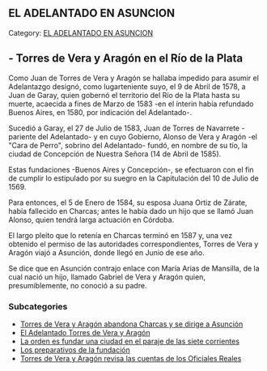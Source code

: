 ## EL ADELANTADO EN ASUNCION

Category: [EL ADELANTADO EN ASUNCION](http://descubrircorrientes.com.ar/2012/index.php/1521-historia-desde-el-origen-hasta-1814/corrientes-colonial-primeras-noticias/el-adelantado-en-asuncion)

## **\- Torres de Vera y Aragón en el Río de la Plata**

Como Juan de Torres de Vera y Aragón se hallaba impedido para asumir el Adelantazgo designó, como lugarteniente suyo, el 9 de Abril de 1578, a Juan de Garay, quien gobernó el territorio del Río de la Plata hasta su muerte, acaecida a fines de Marzo de 1583 -en el ínterin había refundado Buenos Aires, en 1580, por indicación del Adelantado-.

Sucedió a Garay, el 27 de Julio de 1583, Juan de Torres de Navarrete -pariente del Adelantado- y en cuyo Gobierno, Alonso de Vera y Aragón -el "Cara de Perro", sobrino del Adelantado- fundó, en nombre de su tío, la ciudad de Concepción de Nuestra Señora (14 de Abril de 1585).

Estas fundaciones -Buenos Aires y Concepción-, se efectuaron con el fin de cumplir lo estipulado por su suegro en la Capitulación del 10 de Julio de 1569.

Para entonces, el 5 de Enero de 1584, su esposa Juana Ortiz de Zárate, había fallecido en Charcas; antes le había dado un hijo que se llamó Juan Alonso, quien tendrá larga actuación en Córdoba.

El largo pleito que lo retenía en Charcas terminó en 1587 y, una vez obtenido el permiso de las autoridades correspondientes, Torres de Vera y Aragón viajó a Asunción, donde llegó en Junio de ese año.

Se dice que en Asunción contrajo enlace con María Arias de Mansilla, de la cual nació un hijo, llamado Gabriel de Vera y Aragón quien, presumiblemente, no conoció a su padre.

### Subcategories

-   [Torres de Vera y Aragón abandona Charcas y se dirige a Asunción](http://descubrircorrientes.com.ar/2012/index.php/3221-historia-desde-el-origen-hasta-1814/corrientes-colonial-primeras-noticias/el-adelantado-en-asuncion/torres-de-vera-y-aragon-abandona-charcas-y-se-dirige-a-asuncion)
-   [El Adelantado Torres de Vera y Aragón](http://descubrircorrientes.com.ar/2012/index.php/3220-historia-desde-el-origen-hasta-1814/corrientes-colonial-primeras-noticias/el-adelantado-en-asuncion/el-adelantado-torres-de-vera-y-aragoon)
-   [La orden es fundar una ciudad en el paraje de las siete corrientes](http://descubrircorrientes.com.ar/2012/index.php/2579-historia-desde-el-origen-hasta-1814/corrientes-colonial-primeras-noticias/el-adelantado-en-asuncion/la-orden-es-fundar-una-ciudad-en-el-paraje-de-las-siete-corrientes)
-   [Los preparativos de la fundación](http://descubrircorrientes.com.ar/2012/index.php/1523-historia-desde-el-origen-hasta-1814/corrientes-colonial-primeras-noticias/el-adelantado-en-asuncion/los-preparativos-de-la-fundacion)
-   [Torres de Vera y Aragón revisa las cuentas de los Oficiales Reales](http://descubrircorrientes.com.ar/2012/index.php/3226-historia-desde-el-origen-hasta-1814/corrientes-colonial-primeras-noticias/el-adelantado-en-asuncion/torres-de-vera-y-aragon-revisa-las-cuentas-de-los-oficiales-reales)